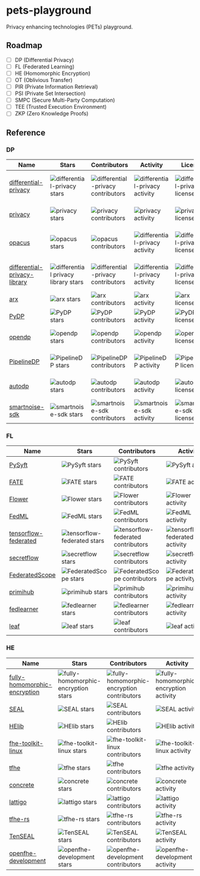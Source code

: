 # pets-playground

Privacy enhancing technologies (PETs) playground.

## Roadmap

- [ ] DP (Differential Privacy)
- [ ] FL (Federated Learning)
- [ ] HE (Homomorphic Encryption)
- [ ] OT (Oblivious Transfer)
- [ ] PIR (Private Information Retrieval)
- [ ] PSI (Private Set Intersection)
- [ ] SMPC (Secure Multi-Party Computation)
- [ ] TEE (Trusted Execution Environment)
- [ ] ZKP (Zero Knowledge Proofs)

## Reference

### DP

| Name                                                                                | Stars                                                                                                                     | Contributors                                                                                                                    | Activity                                                                                                                         | License                                                                                                           | Language                                                                                                           |
| ----------------------------------------------------------------------------------- | ------------------------------------------------------------------------------------------------------------------------- | ------------------------------------------------------------------------------------------------------------------------------- | -------------------------------------------------------------------------------------------------------------------------------- | ----------------------------------------------------------------------------------------------------------------- | ------------------------------------------------------------------------------------------------------------------ |
| [differential-privacy](https://github.com/google/differential-privacy)              | ![differential-privacy stars](https://img.shields.io/github/stars/google/differential-privacy.svg?label=%20)              | ![differential-privacy contributors](https://img.shields.io/github/contributors/google/differential-privacy.svg?label=%20)      | ![differential-privacy activity](https://img.shields.io/github/commit-activity/y/google/differential-privacy.svg?label=%20)      | ![differential-privacy license](https://img.shields.io/github/license/google/differential-privacy.svg?label=%20)  | ![differential-privacy top language](https://img.shields.io/github/languages/top/google/differential-privacy)      |
| [privacy](https://github.com/tensorflow/privacy)                                    | ![privacy stars](https://img.shields.io/github/stars/tensorflow/privacy.svg?label=%20)                                    | ![privacy contributors](https://img.shields.io/github/contributors/tensorflow/privacy.svg?label=%20)                            | ![privacy activity](https://img.shields.io/github/commit-activity/y/tensorflow/privacy.svg?label=%20)                            | ![privacy license](https://img.shields.io/github/license/tensorflow/privacy.svg?label=%20)                        | ![privacy top language](https://img.shields.io/github/languages/top/tensorflow/privacy)                            |
| [opacus](https://github.com/pytorch/opacus)                                         | ![opacus stars](https://img.shields.io/github/stars/pytorch/opacus.svg?label=%20)                                         | ![opacus contributors](https://img.shields.io/github/contributors/pytorch/opacus.svg?label=%20)                                 | ![differential-privacy activity](https://img.shields.io/github/commit-activity/y/pytorch/opacus?label=%20)                       | ![differential-privacy license](https://img.shields.io/github/license/pytorch/opacus.svg?label=%20)               | ![differential-privacy top language](https://img.shields.io/github/languages/top/pytorch/opacus)                   |
| [differential-privacy-library](https://github.com/IBM/differential-privacy-library) | ![differential privacy library stars](https://img.shields.io/github/stars/IBM/differential-privacy-library.svg?label=%20) | ![differential-privacy contributors](https://img.shields.io/github/contributors/IBM/differential-privacy-library.svg?label=%20) | ![differential-privacy activity](https://img.shields.io/github/commit-activity/y/IBM/differential-privacy-library.svg?label=%20) | ![differential-privacy license](https://img.shields.io/github/license/IBM/differential-privacy-library?label=%20) | ![differential-privacy top language](https://img.shields.io/github/languages/top/IBM/differential-privacy-library) |
| [arx](https://github.com/arx-deidentifier/arx)                                      | ![arx stars](https://img.shields.io/github/stars/arx-deidentifier/arx.svg?label=%20)                                      | ![arx contributors](https://img.shields.io/github/contributors/arx-deidentifier/arx.svg?label=%20)                              | ![arx activity](https://img.shields.io/github/commit-activity/y/arx-deidentifier/arx.svg?label=%20)                              | ![arx license](https://img.shields.io/github/license/arx-deidentifier/arx?label=%20)                              | ![arx top language](https://img.shields.io/github/languages/top/arx-deidentifier/arx)                              |
| [PyDP](https://github.com/OpenMined/PyDP)                                           | ![PyDP stars](https://img.shields.io/github/stars/OpenMined/PyDP.svg?label=%20)                                           | ![PyDP contributors](https://img.shields.io/github/contributors/OpenMined/PyDP.svg?label=%20)                                   | ![PyDP activity](https://img.shields.io/github/commit-activity/y/OpenMined/PyDP.svg?label=%20)                                   | ![PyDP license](https://img.shields.io/github/license/OpenMined/PyDP?label=%20)                                   | ![PyDP top language](https://img.shields.io/github/languages/top/OpenMined/PyDP)                                   |
| [opendp](https://github.com/opendp/opendp)                                          | ![opendp stars](https://img.shields.io/github/stars/opendp/opendp.svg?label=%20)                                          | ![opendp contributors](https://img.shields.io/github/contributors/opendp/opendp.svg?label=%20)                                  | ![opendp activity](https://img.shields.io/github/commit-activity/y/opendp/opendp.svg?label=%20)                                  | ![opendp license](https://img.shields.io/github/license/opendp/opendp?label=%20)                                  | ![opendp top language](https://img.shields.io/github/languages/top/opendp/opendp)                                  |
| [PipelineDP](https://github.com/OpenMined/PipelineDP)                               | ![PipelineDP stars](https://img.shields.io/github/stars/OpenMined/PipelineDP.svg?label=%20)                               | ![PipelineDP contributors](https://img.shields.io/github/contributors/OpenMined/PipelineDP.svg?label=%20)                       | ![PipelineDP activity](https://img.shields.io/github/commit-activity/y/OpenMined/PipelineDP.svg?label=%20)                       | ![PipelineDP license](https://img.shields.io/github/license/OpenMined/PipelineDP?label=%20)                       | ![PipelineDP top language](https://img.shields.io/github/languages/top/OpenMined/PipelineDP)                       |
| [autodp](https://github.com/yuxiangw/autodp)                                        | ![autodp stars](https://img.shields.io/github/stars/yuxiangw/autodp.svg?label=%20)                                        | ![autodp contributors](https://img.shields.io/github/contributors/yuxiangw/autodp.svg?label=%20)                                | ![autodp activity](https://img.shields.io/github/commit-activity/y/yuxiangw/autodp.svg?label=%20)                                | ![autodp license](https://img.shields.io/github/license/yuxiangw/autodp?label=%20)                                | ![autodp top language](https://img.shields.io/github/languages/top/yuxiangw/autodp)                                |
| [smartnoise-sdk](https://github.com/opendp/smartnoise-sdk)                          | ![smartnoise-sdk stars](https://img.shields.io/github/stars/opendp/smartnoise-sdk.svg?label=%20)                          | ![smartnoise-sdk contributors](https://img.shields.io/github/contributors/opendp/smartnoise-sdk.svg?label=%20)                  | ![smartnoise-sdk activity](https://img.shields.io/github/commit-activity/y/opendp/smartnoise-sdk.svg?label=%20)                  | ![smartnoise-sdk license](https://img.shields.io/github/license/opendp/smartnoise-sdk?label=%20)                  | ![smartnoise-sdk top language](https://img.shields.io/github/languages/top/opendp/smartnoise-sdk)                  |

### FL

| Name                                                                                | Stars                                                                                                                     | Contributors                                                                                                                    | Activity                                                                                                                         | License                                                                                                           | Language                                                                                                           |
| ----------------------------------------------------------------------------------- | ------------------------------------------------------------------------------------------------------------------------- | ------------------------------------------------------------------------------------------------------------------------------- | -------------------------------------------------------------------------------------------------------------------------------- | ----------------------------------------------------------------------------------------------------------------- | ------------------------------------------------------------------------------------------------------------------ |
| [PySyft](https://github.com/OpenMined/PySyft)                          | ![PySyft stars](https://img.shields.io/github/stars/OpenMined/PySyft.svg?label=%20)                          | ![PySyft contributors](https://img.shields.io/github/contributors/OpenMined/PySyft.svg?label=%20)                  | ![PySyft activity](https://img.shields.io/github/commit-activity/y/OpenMined/PySyft.svg?label=%20)                  | ![PySyft license](https://img.shields.io/github/license/OpenMined/PySyft?label=%20)                  | ![PySyft top language](https://img.shields.io/github/languages/top/OpenMined/PySyft)                  |
| [FATE](https://github.com/FederatedAI/FATE)                          | ![FATE stars](https://img.shields.io/github/stars/FederatedAI/FATE.svg?label=%20)                          | ![FATE contributors](https://img.shields.io/github/contributors/FederatedAI/FATE.svg?label=%20)                  | ![FATE activity](https://img.shields.io/github/commit-activity/y/FederatedAI/FATE.svg?label=%20)                  | ![FATE license](https://img.shields.io/github/license/FederatedAI/FATE?label=%20)                  | ![FATE top language](https://img.shields.io/github/languages/top/FederatedAI/FATE)                  |
| [Flower](https://github.com/adap/flower)                          | ![Flower stars](https://img.shields.io/github/stars/adap/flower.svg?label=%20)                          | ![Flower contributors](https://img.shields.io/github/contributors/adap/flower.svg?label=%20)                  | ![Flower activity](https://img.shields.io/github/commit-activity/y/adap/flower.svg?label=%20)                  | ![Flower license](https://img.shields.io/github/license/adap/flower?label=%20)                  | ![Flower top language](https://img.shields.io/github/languages/top/adap/flower)                  |
| [FedML](https://github.com/FedML-AI/FedML)                          | ![FedML stars](https://img.shields.io/github/stars/FedML-AI/FedML.svg?label=%20)                          | ![FedML contributors](https://img.shields.io/github/contributors/FedML-AI/FedML.svg?label=%20)                  | ![FedML activity](https://img.shields.io/github/commit-activity/y/FedML-AI/FedML.svg?label=%20)                  | ![FedML license](https://img.shields.io/github/license/FedML-AI/FedML?label=%20)                  | ![FedML top language](https://img.shields.io/github/languages/top/FedML-AI/FedML)                  |
| [tensorflow-federated](https://github.com/google-parfait/tensorflow-federated)                          | ![tensorflow-federated stars](https://img.shields.io/github/stars/google-parfait/tensorflow-federated.svg?label=%20)                          | ![tensorflow-federated contributors](https://img.shields.io/github/contributors/google-parfait/tensorflow-federated.svg?label=%20)                  | ![tensorflow-federated activity](https://img.shields.io/github/commit-activity/y/google-parfait/tensorflow-federated.svg?label=%20)                  | ![tensorflow-federated license](https://img.shields.io/github/license/google-parfait/tensorflow-federated?label=%20)                  | ![tensorflow-federated top language](https://img.shields.io/github/languages/top/google-parfait/tensorflow-federated)                  |
| [secretflow](https://github.com/secretflow/secretflow)                          | ![secretflow stars](https://img.shields.io/github/stars/secretflow/secretflow.svg?label=%20)                          | ![secretflow contributors](https://img.shields.io/github/contributors/secretflow/secretflow.svg?label=%20)                  | ![secretflow activity](https://img.shields.io/github/commit-activity/y/secretflow/secretflow.svg?label=%20)                  | ![secretflow license](https://img.shields.io/github/license/secretflow/secretflow?label=%20)                  | ![secretflow top language](https://img.shields.io/github/languages/top/secretflow/secretflow)                  |
| [FederatedScope](https://github.com/alibaba/FederatedScope)                          | ![FederatedScope stars](https://img.shields.io/github/stars/alibaba/FederatedScope.svg?label=%20)                          | ![FederatedScope contributors](https://img.shields.io/github/contributors/alibaba/FederatedScope.svg?label=%20)                  | ![FederatedScope activity](https://img.shields.io/github/commit-activity/y/alibaba/FederatedScope.svg?label=%20)                  | ![FederatedScope license](https://img.shields.io/github/license/alibaba/FederatedScope?label=%20)                  | ![FederatedScope top language](https://img.shields.io/github/languages/top/alibaba/FederatedScope)                  |
| [primihub](https://github.com/primihub/primihub)                          | ![primihub stars](https://img.shields.io/github/stars/primihub/primihub.svg?label=%20)                          | ![primihub contributors](https://img.shields.io/github/contributors/primihub/primihub.svg?label=%20)                  | ![primihub activity](https://img.shields.io/github/commit-activity/y/primihub/primihub.svg?label=%20)                  | ![primihub license](https://img.shields.io/github/license/primihub/primihub?label=%20)                  | ![primihub top language](https://img.shields.io/github/languages/top/primihub/primihub)                  |
| [fedlearner](https://github.com/bytedance/fedlearner)                          | ![fedlearner stars](https://img.shields.io/github/stars/bytedance/fedlearner.svg?label=%20)                          | ![fedlearner contributors](https://img.shields.io/github/contributors/bytedance/fedlearner.svg?label=%20)                  | ![fedlearner activity](https://img.shields.io/github/commit-activity/y/bytedance/fedlearner.svg?label=%20)                  | ![fedlearner license](https://img.shields.io/github/license/bytedance/fedlearner?label=%20)                  | ![fedlearner top language](https://img.shields.io/github/languages/top/bytedance/fedlearner)                  |
| [leaf](https://github.com/TalwalkarLab/leaf)                          | ![leaf stars](https://img.shields.io/github/stars/TalwalkarLab/leaf.svg?label=%20)                          | ![leaf contributors](https://img.shields.io/github/contributors/TalwalkarLab/leaf.svg?label=%20)                  | ![leaf activity](https://img.shields.io/github/commit-activity/y/TalwalkarLab/leaf.svg?label=%20)                  | ![leaf license](https://img.shields.io/github/license/TalwalkarLab/leaf?label=%20)                  | ![leaf top language](https://img.shields.io/github/languages/top/TalwalkarLab/leaf)                  |

### HE

| Name                                                                                | Stars                                                                                                                     | Contributors                                                                                                                    | Activity                                                                                                                         | License                                                                                                           | Language                                                                                                           |
| ----------------------------------------------------------------------------------- | ------------------------------------------------------------------------------------------------------------------------- | ------------------------------------------------------------------------------------------------------------------------------- | -------------------------------------------------------------------------------------------------------------------------------- | ----------------------------------------------------------------------------------------------------------------- | ------------------------------------------------------------------------------------------------------------------ |
| [fully-homomorphic-encryption](https://github.com/google/fully-homomorphic-encryption)                          | ![fully-homomorphic-encryption stars](https://img.shields.io/github/stars/google/fully-homomorphic-encryption.svg?label=%20)                          | ![fully-homomorphic-encryption contributors](https://img.shields.io/github/contributors/google/fully-homomorphic-encryption.svg?label=%20)                  | ![fully-homomorphic-encryption activity](https://img.shields.io/github/commit-activity/y/google/fully-homomorphic-encryption.svg?label=%20)                  | ![fully-homomorphic-encryption license](https://img.shields.io/github/license/google/fully-homomorphic-encryption?label=%20)                  | ![fully-homomorphic-encryption top language](https://img.shields.io/github/languages/top/google/fully-homomorphic-encryption)                  |
| [SEAL](https://github.com/microsoft/SEAL)                          | ![SEAL stars](https://img.shields.io/github/stars/microsoft/SEAL.svg?label=%20)                          | ![SEAL contributors](https://img.shields.io/github/contributors/microsoft/SEAL.svg?label=%20)                  | ![SEAL activity](https://img.shields.io/github/commit-activity/y/microsoft/SEAL.svg?label=%20)                  | ![SEAL license](https://img.shields.io/github/license/microsoft/SEAL?label=%20)                  | ![SEAL top language](https://img.shields.io/github/languages/top/microsoft/SEAL)                  |
| [HElib](https://github.com/homenc/HElib)                          | ![HElib stars](https://img.shields.io/github/stars/homenc/HElib.svg?label=%20)                          | ![HElib contributors](https://img.shields.io/github/contributors/homenc/HElib.svg?label=%20)                  | ![HElib activity](https://img.shields.io/github/commit-activity/y/homenc/HElib.svg?label=%20)                  | ![HElib license](https://img.shields.io/badge/license-Apache--2.0-green.svg?label=%20)                  | ![HElib top language](https://img.shields.io/github/languages/top/homenc/HElib)                  |
| [fhe-toolkit-linux](https://github.com/IBM/fhe-toolkit-linux)                          | ![fhe-toolkit-linux stars](https://img.shields.io/github/stars/IBM/fhe-toolkit-linux.svg?label=%20)                          | ![fhe-toolkit-linux contributors](https://img.shields.io/github/contributors/IBM/fhe-toolkit-linux.svg?label=%20)                  | ![fhe-toolkit-linux activity](https://img.shields.io/github/commit-activity/y/IBM/fhe-toolkit-linux.svg?label=%20)                  | ![fhe-toolkit-linux license](https://img.shields.io/github/license/IBM/fhe-toolkit-linux?label=%20)                  | ![fhe-toolkit-linux top language](https://img.shields.io/github/languages/top/IBM/fhe-toolkit-linux)                  |
| [tfhe](https://github.com/tfhe/tfhe)                          | ![tfhe stars](https://img.shields.io/github/stars/tfhe/tfhe.svg?label=%20)                          | ![tfhe contributors](https://img.shields.io/github/contributors/tfhe/tfhe.svg?label=%20)                  | ![tfhe activity](https://img.shields.io/github/commit-activity/y/tfhe/tfhe.svg?label=%20)                  | ![tfhe license](https://img.shields.io/badge/license-Apache--2.0-green.svg?label=%20)                  | ![tfhe top language](https://img.shields.io/github/languages/top/tfhe/tfhe)                  |
| [concrete](https://github.com/zama-ai/concrete)                          | ![concrete stars](https://img.shields.io/github/stars/zama-ai/concrete.svg?label=%20)                          | ![concrete contributors](https://img.shields.io/github/contributors/zama-ai/concrete.svg?label=%20)                  | ![concrete activity](https://img.shields.io/github/commit-activity/y/zama-ai/concrete.svg?label=%20)                  | ![concrete license](https://img.shields.io/badge/license-BSD--3--Clause-green.svg?label=%20)                  | ![concrete top language](https://img.shields.io/github/languages/top/zama-ai/concrete)                  |
| [lattigo](https://github.com/tuneinsight/lattigo)                          | ![lattigo stars](https://img.shields.io/github/stars/tuneinsight/lattigo.svg?label=%20)                          | ![lattigo contributors](https://img.shields.io/github/contributors/tuneinsight/lattigo.svg?label=%20)                  | ![lattigo activity](https://img.shields.io/github/commit-activity/y/tuneinsight/lattigo.svg?label=%20)                  | ![lattigo license](https://img.shields.io/github/license/tuneinsight/lattigo?label=%20)                  | ![lattigo top language](https://img.shields.io/github/languages/top/tuneinsight/lattigo)                  |
| [tfhe-rs](https://github.com/zama-ai/tfhe-rs)                          | ![tfhe-rs stars](https://img.shields.io/github/stars/zama-ai/tfhe-rs.svg?label=%20)                          | ![tfhe-rs contributors](https://img.shields.io/github/contributors/zama-ai/tfhe-rs.svg?label=%20)                  | ![tfhe-rs activity](https://img.shields.io/github/commit-activity/y/zama-ai/tfhe-rs.svg?label=%20)                  | ![tfhe-rs license](https://img.shields.io/badge/license-BSD--3--Clause-green.svg?label=%20)                  | ![tfhe-rs top language](https://img.shields.io/github/languages/top/zama-ai/tfhe-rs)                  |
| [TenSEAL](https://github.com/OpenMined/TenSEAL)                          | ![TenSEAL stars](https://img.shields.io/github/stars/OpenMined/TenSEAL.svg?label=%20)                          | ![TenSEAL contributors](https://img.shields.io/github/contributors/OpenMined/TenSEAL.svg?label=%20)                  | ![TenSEAL activity](https://img.shields.io/github/commit-activity/y/OpenMined/TenSEAL.svg?label=%20)                  | ![TenSEAL license](https://img.shields.io/github/license/OpenMined/TenSEAL?label=%20)                  | ![TenSEAL top language](https://img.shields.io/github/languages/top/OpenMined/TenSEAL)                  |
| [openfhe-development](https://github.com/openfheorg/openfhe-development)                          | ![openfhe-development stars](https://img.shields.io/github/stars/openfheorg/openfhe-development.svg?label=%20)                          | ![openfhe-development contributors](https://img.shields.io/github/contributors/openfheorg/openfhe-development.svg?label=%20)                  | ![openfhe-development activity](https://img.shields.io/github/commit-activity/y/openfheorg/openfhe-development.svg?label=%20)                  | ![openfhe-development license](https://img.shields.io/github/license/openfheorg/openfhe-development?label=%20)                  | ![openfhe-development top language](https://img.shields.io/github/languages/top/openfheorg/openfhe-development)                  |
